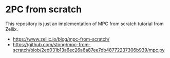 # 2PC from scratch
This repository is just an implementation of MPC from scratch tutorial from Zellix.
- https://www.zellic.io/blog/mpc-from-scratch/ 
- https://github.com/stong/mpc-from-scratch/blob/2ed031b13a6ec26a6a87ee7db48772237306b939/mpc.py 